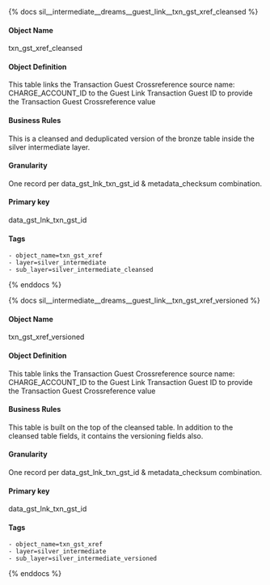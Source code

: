 {% docs sil__intermediate__dreams__guest_link__txn_gst_xref_cleansed %}

#### Object Name
txn_gst_xref_cleansed

#### Object Definition
This table links the Transaction Guest Crossreference source name: CHARGE_ACCOUNT_ID to the Guest Link Transaction Guest ID to provide the Transaction Guest Crossreference value

#### Business Rules
This is a cleansed and deduplicated version of the bronze table inside the silver intermediate layer.

#### Granularity
One record per data_gst_lnk_txn_gst_id & metadata_checksum combination.

#### Primary key
data_gst_lnk_txn_gst_id

#### Tags
    - object_name=txn_gst_xref
    - layer=silver_intermediate
    - sub_layer=silver_intermediate_cleansed

{% enddocs %}

{% docs sil__intermediate__dreams__guest_link__txn_gst_xref_versioned %}

#### Object Name
txn_gst_xref_versioned

#### Object Definition
This table links the Transaction Guest Crossreference source name: CHARGE_ACCOUNT_ID to the Guest Link Transaction Guest ID to provide the Transaction Guest Crossreference value

#### Business Rules
This table is built on the top of the cleansed table. In addition to the cleansed table fields, it contains the versioning fields also.

#### Granularity
One record per data_gst_lnk_txn_gst_id & metadata_checksum combination.

#### Primary key
data_gst_lnk_txn_gst_id

#### Tags
    - object_name=txn_gst_xref
    - layer=silver_intermediate
    - sub_layer=silver_intermediate_versioned

{% enddocs %}